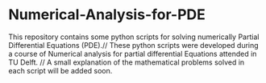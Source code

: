 # Numerical-Analysis-for-PDE
This repository contains some python scripts for solving numerically Partial Differential Equations 
(PDE).// 
These python scripts were developed during a course of Numerical analysis for partial differential Equations attended in TU Delft.
//
A small explanation of the mathematical problems solved in each script will be added soon.
